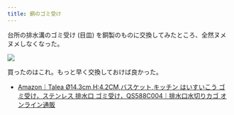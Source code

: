 ```yaml
---
title: 銅のゴミ受け
---
```


台所の排水溝のゴミ受け (目皿) を銅製のものに交換してみたところ、全然ヌメヌメしなくなった。

![](https://i.imgur.com/v1JF4nyh.jpg)

買ったのはこれ。もっと早く交換しておけば良かった。

- [Amazon｜Talea Ø14.3cm,H:4.2CM,バスケット,キッチン はいすいこう ゴミ受け，ステンレス 排水口 ゴミ受け，QS588C004｜排水口水切りカゴ オンライン通販](https://www.amazon.co.jp/dp/B0BG565CKG)

